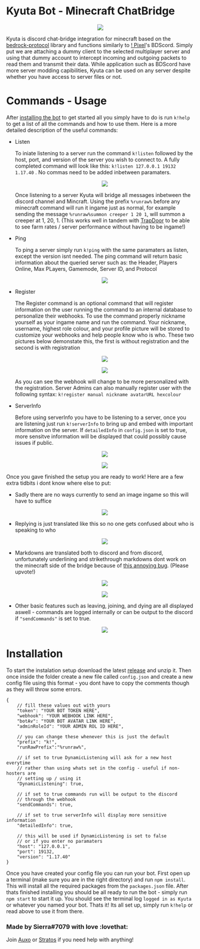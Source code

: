 # Kyuta Bot - Minecraft ChatBridge

<p align="center">
    <img src="https://cdn.discordapp.com/attachments/961825797281284137/995834807382704249/Overview.png?size=4096">
</p>


Kyuta is discord chat-bridge integration for minecraft based on the [bedrock-protocol](https://github.com/PrismarineJS/bedrock-protocol) library and functions similarly to [! Pixel](https://github.com/0x506978656c)'s BDScord. Simply put we are attaching a dummy client to the selected multiplayer server and using that dummy account to intercept incoming and outgoing packets to read them and transmit their data. While application such as BDScord have more server modding capibilities, Kyuta can be used on any server despite whether you have access to server files or not.


# Commands - Usage
After [installing the bot](https://github.com/Sierrawastaken/kyuta-bot#installation) to get started all you simply have to do is run `k!help` to get a list of all the commands and how to use them. Here is a more detailed description of the useful commands:
* Listen
    
    To iniate listening to a server run the command `k!listen` followed by the host, port, and version of the server you wish to connect to. A fully completed command will look like this: `k!listen 127.0.0.1 19132 1.17.40` . No commas need to be added inbetween paramaters.
    
    <p align="center">
        <img src="https://cdn.discordapp.com/attachments/961825797281284137/995835228394360832/unknown.png?size=4096">
    </p>

    Once listening to a server Kyuta will bridge all messages inbetween the discord channel and Mincraft. Using the prefix `%runraw%` before any minecraft command will run it ingame just as normal, for example sending the message `%runraw%summon creeper 1 20 1`, will summon a creeper at 1, 20, 1. (This works well in tandem with [TrapDoor](https://github.com/hhhxiao/TrapDoor) to be able to see farm rates / server performance without having to be ingame!)

* Ping

    To ping a server simply run `k!ping` with the same paramaters as listen, except the version isnt needed. The ping command will return basic information about the queried server such as: the Header, Players Online, Max PLayers, Gamemode, Server ID, and Protocol

    <p align="center">
        <img src="https://cdn.discordapp.com/attachments/961825797281284137/999114023440232448/unknown.png?size=4096">
    </p

* Register

    The Register command is an optional command that will register information on the user running the command to an internal database to personalize their webhooks. To use the command properly nickname yourself as your ingame name and run the command. Your nickname, username, highest role colour, and your profile picture will be stored to customize your webhooks and help people know who is who. These two pictures below demonstate this, the first is without registration and the second is with registration


    <p align="center">
        <img src="https://cdn.discordapp.com/attachments/961825797281284137/995834826403876864/WithoutRegistration.png?size=4096">
    </p>

    <p align="center">
        <img src="https://cdn.discordapp.com/attachments/961825797281284137/995834840500949052/WithRegistration.png?size=4096">
    </p>
    
    As you can see the webhook will change to be more personalized with the registration. Server Admins can also manually register user with the following syntax: `k!register manual nickname avatarURL hexcolour`

* ServerInfo

    Before using serverInfo you have to be listening to a server, once you are listening just run `k!serverInfo` to bring up and embed with important information on the server. If `detailedInfo` in `config.json` is set to true, more sensitve information will be displayed that could possibly cause issues if public.

    <p align="center">
        <img src="https://cdn.discordapp.com/attachments/961825797281284137/999102276511748116/Screenshot_2022-07-19_165529.png?size=4096">
    </p>

    <p align="center">
        <img src="https://cdn.discordapp.com/attachments/961825797281284137/999104972526456963/Screenshot_2022-07-19_1706212.png?size=4096">
    </p>

Once you gave finished the setup you are ready to work! Here are a few extra tidbits i dont know where else to put:

* Sadly there are no ways currently to send an image ingame so this will have to suffice

    <p align="center">
        <img src="https://cdn.discordapp.com/attachments/961825797281284137/995836526950879342/unknown.png?size=4096">
    </p>

* Replying is just translated like this so no one gets confused about who is speaking to who

    <p align="center">
        <img src="https://cdn.discordapp.com/attachments/961825797281284137/995836502456143932/unknown.png?size=4096">
    </p>

* Markdowns are translated both to discord and from discord, unfortunately underlining and strikethrough markdowns dont work on the minecraft side of the bridge because of [this annoying bug](https://bugs.mojang.com/browse/MCPE-41729). (Please upvote!)
    
    <p align="center">
        <img src="https://cdn.discordapp.com/attachments/961825797281284137/995836395799195709/unknown.png?size=4096">
    </p>

    <p align="center">
        <img src="https://cdn.discordapp.com/attachments/961825797281284137/995836262588088402/unknown.png?size=4096">
    </p>

* Other basic features such as leaving, joining, and dying are all displayed aswell - commands are logged internally or can be output to the discord if  `"sendCommands"` is set to true.

    <p align="center">
        <img src="https://cdn.discordapp.com/attachments/961825797281284137/995837599644135575/unknown.png?size=4096">
    </p>

# Installation

To start the instalation setup download the latest [release](https://github.com/Sierrawastaken/Kyuta-bot/releases) and unzip it. Then once inside the folder create a new file called `config.json` and create a new config file using this format - you dont have to copy the comments though as they will throw some errors.
    
    {   
        // fill these values out with yours
        "token": "YOUR BOT TOKEN HERE",
        "webhook": "YOUR WEBHOOK LINK HERE",
        "botAv": "YOUR BOT AVATAR LINK HERE",
        "adminRoleId": "YOUR ADMIN ROL ID HERE",

        // you can change these whenever this is just the default
        "prefix": "k!",
        "runRawPrefix":"%runraw%",

        // if set to true DynamicListening will ask for a new host everytime
        // rather than using whats set in the config - useful if non-hosters are
        // setting up / using it
        "DynamicListening": true,
        
        // if set to true commands run will be output to the discord
        // through the webhook
        "sendCommands": true,

        // if set to true serverInfo will display more sensitive information
        "detailedInfo": true,

        // this will be used if DynamicListening is set to false
        // or if you enter no paramaters
        "host": "127.0.0.1",
        "port": 19132,
        "version": "1.17.40"
    }

Once you have created your config file you can run your bot. First open up a terminal (make sure you are in the right directory) and run `npm install`. This will install all the required packages from the `packages.json` file. After thats finished installing you should be all ready to run the bot - simply run `npm start` to start it up. You should see the terminal log `logged in as Kyuta` or whatever you named your bot. Thats it! Its all set up, simply run `k!help` or read above to use it from there.

### Made by Sierra#7079 with love :lovethat:
Join [Auxo](https://discord.gg/zqaptYWChM) or [Stratos](https://discord.gg/fcfGwZva8d) if you need help with anything!